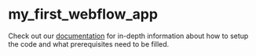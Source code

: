 # my_first_webflow_app

Check out our [documentation](https://docs.google.com/document/d/17jfuoXHVadMO9lcJTh0Fxb51UZ5Emy0Tqym6rIOtm1c/edit?usp=sharing) for in-depth information about how to setup the code and what prerequisites need to be filled.
